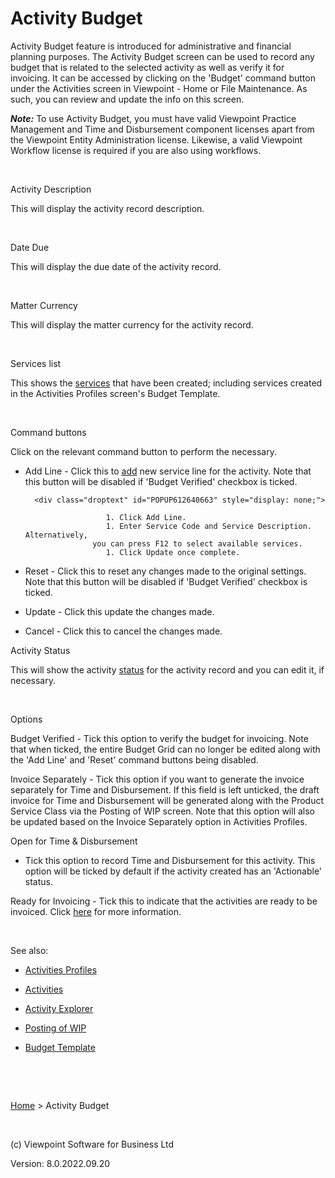 




# Activity Budget
Activity Budget feature is introduced for administrative and financial 
 planning purposes. The Activity Budget screen can be used to record any 
 budget that is related to the selected activity as well as verify it for 
 invoicing. It can be accessed by clicking on the 'Budget' command button 
 under the Activities screen in Viewpoint - Home or File Maintenance. As 
 such, you can review and update the info on this screen.

<span style="font-weight: bold; font-style: italic;">Note:</span> To 
 use Activity Budget, you must have valid Viewpoint Practice Management 
 and Time and Disbursement component licenses apart from the Viewpoint 
 Entity Administration license. Likewise, a valid Viewpoint Workflow license 
 is required if you are also using workflows.

&nbsp;

Activity Description

This will display the activity record description.

&nbsp;

Date Due

This will display the due date of the activity record.

&nbsp;

Matter Currency

This will display the matter currency for the activity record.

&nbsp;

Services list

This shows the [services](javascript:TextPopup(this)) 
 that have been created; including services created in the Activities Profiles 
 screen's Budget Template.
<div class="droptext" id="POPUP608850297" style="display: none;">
	<p>Fields listed in the table below are the defaults for the Activity 
	 Budget screen. </p>
	<p>&nbsp;</p>
	<table style="left: 0px; top: 46px;" cellspacing="0" width="749">
		<colgroup><col style="width: 38.652%;">
		<col style="width: 61.348%;">
		</colgroup><tbody><tr style="height: 33px;">
			<td style="border-top-color: rgb(128, 128, 128); border-top-style: solid; border-top-width: 1px; border-right-color: rgb(128, 128, 128); border-right-style: solid; border-right-width: 1px; border-bottom-color: rgb(128, 128, 128); border-bottom-style: solid; border-bottom-width: 1px; border-left-color: rgb(128, 128, 128); border-left-style: solid; border-left-width: 1px;" bgcolor="#C0C0C0"><p><span class="hcp1">Fields</span></p></td>
			<td style="border-top-color: rgb(128, 128, 128); border-top-style: solid; border-top-width: 1px; border-right-color: rgb(128, 128, 128); border-right-style: solid; border-right-width: 1px; border-bottom-color: rgb(128, 128, 128); border-bottom-style: solid; border-bottom-width: 1px;" bgcolor="#C0C0C0"><p><span class="hcp1">Explanation</span></p></td>
		</tr>
		<tr style="height: 81px;">
			<td class="hcp2"><p>Code</p></td>
			<td class="hcp3"><p>This 
			 field will display the Service Code. Add/Edit budget lines 
			 by entering a Service Code. Alternatively, you can press F12 
			 to select the available services. This field will default 
			 to the template's Service Code if applicable. </p></td>
		</tr>
		<tr style="height: 83px;">
			<td class="hcp2"><p>Service Description</p></td>
			<td class="hcp3"><p>This 
			 field will display the description for the service. Add/Edit 
			 budget lines by entering the service description. <span class="hcp4">Alternatively, 
			 you can press F12 to select the available services. This field 
			 will default to the template's description for the service 
			 if applicable.</span> </p></td>
		</tr>
		<tr style="height: 47px;">
			<td class="hcp2"><p>Fee Type</p></td>
			<td class="hcp3"><p>This 
			 field displays the Service Class of the service. This field 
			 will default to the template's Service Class of the service 
			 if applicable.</p></td>
		</tr>
		<tr style="height: 55px;">
			<td class="hcp2"><p>Selected</p></td>
			<td class="hcp3"><p><span class="hcp3">This field will default to the template's 'Default 
			 Selected' field and can be changed if necessary. Note that 
			 this field will be non-editable if the 'Required' field is 
			 ticked in Budget Template screen. </span>&nbsp;</p></td>
		</tr>
		<tr style="height: 64px;">
			<td class="hcp2"><p>Budget Units</p></td>
			<td class="hcp3"><p><span class="hcp3">Fill in this field to record budget units for 
			 the service.</span> Note that this field will not be applicable 
			 for Time Service Class and will be disabled. This field will 
			 default to the template's 'Budget Units' field if applicable.</p></td>
		</tr>
		<tr style="height: 75px;">
			<td class="hcp2"><p>Book Time</p></td>
			<td class="hcp3"><p><span class="hcp3">Tick this field if time entries are applicable 
			 for the service. Note that this field will not be applicable 
			 for Disbursement Service Class and will be disabled. This 
			 field will default to the template's 'Book Time' field if 
			 applicable.</span> </p></td>
		</tr>
		<tr style="height: 62px;">
			<td class="hcp2"><p>Time Budget</p></td>
			<td class="hcp3"><p><span class="hcp3">Fill in this field to record time budget units 
			 for the service. If 'Book Time' field is unticked, it will 
			 be disabled.</span> This field will default to the template's 
			 'Time Budget' field if applicable.</p></td>
		</tr>
		<tr style="height: 62px;">
			<td class="hcp2"><p>Charge</p></td>
			<td class="hcp3"><p><span class="hcp3">Tick this field to indicate whether or not the 
			 service is chargeable. Note that this field is always enabled. 
			 This field will default to the template's 'Charge' field if 
			 applicable.</span></p></td>
		</tr>
		<tr style="height: 81px;">
			<td class="hcp2"><p>Charge to Rec. Fee</p></td>
			<td class="hcp3"><p>Tick 
			 this field to charge the service as a Recurring Fee. Note 
			 that this field is unticked by default. This field will be 
			 enabled when there is an active Running Fee with the same 
			 Service Code and the 'Allow Rec. Fee' is ticked in the Budget 
			 Template screen. </p></td>
		</tr>
		<tr style="height: 50px;">
			<td class="hcp2"><p>CCY</p></td>
			<td class="hcp3"><p>This 
			 field displays the Matter currency and it is always disabled.</p></td>
		</tr>
		<tr style="height: 63px;">
			<td class="hcp2"><p>Unit Price</p></td>
			<td class="hcp3"><p><span class="hcp3">Fill in this field to record unit prices for 
			 the service. For Product and Disbursement Service Class, this 
			 field will default to the service fee using the related Matter 
			 currency.</span> It will be disabled for Time Service Class.</p></td>
		</tr>
		<tr style="height: 47px;">
			<td class="hcp2"><p>Discount</p></td>
			<td class="hcp3"><p><span class="hcp3">Fill in this field to record the discount for 
			 the service. Note that this field is defaulted to 0 (zero) 
			 and will only be enabled for the Product Service Class.</span></p></td>
		</tr>
		<tr style="height: 47px;">
			<td class="hcp2"><p>Budget</p></td>
			<td class="hcp3"><p><span class="hcp3">This field is calculated as (Budget Units x Unit 
			 Price) x (1 - Discount) and will always be disabled.</span> 
			 </p></td>
		</tr>
		<tr style="height: 47px;">
			<td class="hcp2"><p>User Guidance</p></td>
			<td class="hcp3"><p>This 
			 field will display the guidance text included in the template's 
			 'User Guidance' field. It is a read-only field.</p></td>
		</tr>
	</tbody></table>
</div>
&nbsp;

Command buttons

Click on the relevant command button to perform the necessary.

	

- <span class="hcp5">Add Line</span> - Click this 
    	 to [add](javascript:TextPopup(this)) 
    	 new service line for the activity. Note that this button will be disabled 
    	 if 'Budget Verified' checkbox is ticked. 
    
    	<div class="droptext" id="POPUP612640663" style="display: none;">
    		
        			    1. Click Add Line.
        			    1. Enter Service Code and Service Description. Alternatively, 
        			 you can press F12 to select available services.
        			    1. Click Update once complete.
        		
     </div>

	

- <span class="hcp5">Reset</span> - Click this to 
    	 reset any changes made to the original settings. Note that this button 
    	 will be disabled if 'Budget Verified' checkbox is ticked.

	

- <span class="hcp5">Update</span> - Click this 
    	 update the changes made.

	

- <span class="hcp5">Cancel</span> - Click this 
    	 to cancel the changes made.

Activity Status

This will show the activity [status](javascript:TextPopup(this)) 
 for the activity record and you can edit it, if necessary.
 
<div class="droptext" id="POPUP566057164" style="display: none;">
	

The available statuses are:

	
		

- Actionable - This indicate that the activity is still incomplete.

		

- Alert/Message - This indicate that the activity has an alert 
    		 or message.

		

- Cancelled - This indicate that the activity has been cancelled.

		

- Completed - This indicate that the activity is completed.

		

- In Progress - This indicate that the is still in progress.

		

- New - This indicate that the activity is still new.

		

- Paused - This indicate that the activity is in paused.

		

- Workflows/Forms Completed - This indicate that the activity 
    		 workflows/forms are completed.

	
 </div>

&nbsp;

Options

<span class="hcp5">Budget Verified</span> - Tick this 
 option to verify the budget for invoicing. Note that when ticked, the 
 entire Budget Grid can no longer be edited along with the 'Add Line' and 
 'Reset' command buttons being disabled.

<span class="hcp5">Invoice Separately</span> -&nbsp;Tick 
 this option if you want to generate the invoice separately for Time and 
 Disbursement. If this field is left unticked, the draft invoice for Time 
 and Disbursement will be generated along with the Product Service Class 
 via the Posting of WIP screen. Note that this option will also be updated 
 based on the Invoice Separately option in Activities Profiles.

<span class="hcp5">Open for Time &amp; Disbursement</span> 
 - Tick this option to record Time and Disbursement for this activity. 
 This option will be ticked by default if the activity created has an 'Actionable' 
 status.

<span class="hcp5">Ready for Invoicing</span> - Tick this 
 to indicate that the activities are ready to be invoiced. Click [here](javascript:TextPopup(this)) 
 for more information. 
 
<div class="droptext" id="POPUP594467703" style="display: none;">
	

This option will also be disabled unless 'Budget Verified' option 
	 is ticked. However, if 'Ready for Invoicing' option is ticked while 
	 'Budget Verified' option is unticked, a warning message will be prompted. 
	 (Selecting Yes will disable and untick the 'Ready for Invoicing' option. 
	 / Selecting No will disable the 'Ready for Invoicing' option but it 
	 will still remain ticked.) Note that invoice will not be generated 
	 via Posting of WIP if 'Invoice Separately' option is ticked. 
 </div>

&nbsp;

See also:

	

- [Activities Profiles](file:///c:/temp/0457b882-c844-4314-8878-ce1a9c2207bd/input/Activities_Profiles.htm)

	

- [Activities](file:///c:/temp/0457b882-c844-4314-8878-ce1a9c2207bd/input/Activities.htm)

	

- [Activity Explorer](file:///c:/temp/0457b882-c844-4314-8878-ce1a9c2207bd/input/Activity_Explorer.htm)

	

- [Posting 
    	 of WIP](file:///c:/temp/0457b882-c844-4314-8878-ce1a9c2207bd/Practice_Manager/Posting_of_Work_in_Progress.htm)

	

- [Budget Template](file:///c:/temp/0457b882-c844-4314-8878-ce1a9c2207bd/input/Budget_Template.htm)

&nbsp;

 
&nbsp;

[Home](file:///c:/temp/0457b882-c844-4314-8878-ce1a9c2207bd/input/Copyright_Notice.htm) &gt; Activity Budget
 
&nbsp;
 
(c) Viewpoint Software for 
 Business Ltd
 
Version: 8.0.2022.09.20





